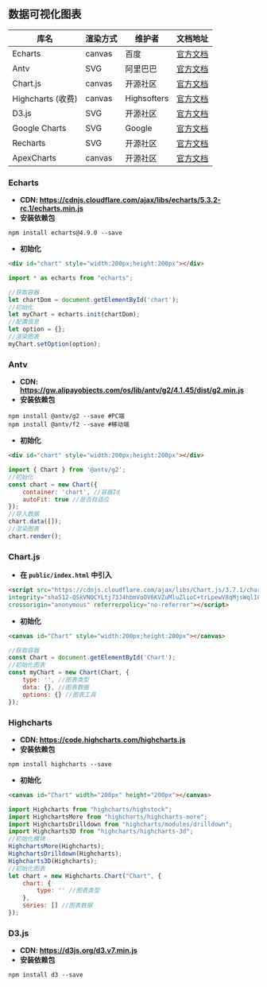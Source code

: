 ## 数据可视化图表

| 库名              | 渲染方式 | 维护者      | 文档地址                                             |
| ----------------- | -------- | ----------- | ---------------------------------------------------- |
| Echarts           | canvas   | 百度        | [官方文档](https://echarts.apache.org/zh/index.html) |
| Antv              | SVG      | 阿里巴巴    | [官方文档](https://antv.vision/zh)                   |
| Chart.js          | canvas   | 开源社区    | [官方文档](https://www.chartjs.org/)                 |
| Highcharts (收费) | canvas   | Highsofters | [官方文档](https://www.highcharts.com/)              |
| D3.js             | SVG      | 开源社区    | [官方文档](https://d3js.org/)                        |
| Google Charts     | SVG      | Google      | [官方文档](https://developers.google.com/chart)      |
| Recharts          | SVG      | 开源社区    | [官方文档](https://recharts.org/zh-CN/)              |
| ApexCharts        | canvas   | 开源社区    | [官方文档](https://apexcharts.com/)                  |

### Echarts

- **CDN: https://cdnjs.cloudflare.com/ajax/libs/echarts/5.3.2-rc.1/echarts.min.js**
- **安装依赖包**

```shell
npm install echarts@4.9.0 --save
```

- **初始化**

```html
<div id="chart" style="width:200px;height:200px"></div>
```

```js
import * as echarts from "echarts";

//获取容器
let chartDom = document.getElementById('chart');
//初始化
let myChart = echarts.init(chartDom);
//配置信息
let option = {};
//渲染图表
myChart.setOption(option);
```

### Antv

- **CDN: https://gw.alipayobjects.com/os/lib/antv/g2/4.1.45/dist/g2.min.js**
- **安装依赖包**

```shell
npm install @antv/g2 --save #PC端
npm install @antv/f2 --save #移动端
```

- **初始化**

```html
<div id="chart" style="width:200px;height:200px"></div>
```

```js
import { Chart } from '@antv/g2';
//初始化
const chart = new Chart({
    container: 'chart', //容器Id
    autoFit: true //是否自适应
});
//导入数据
chart.data([]);
//渲染图表
chart.render();
```

### Chart.js

- **在 `public/index.html` 中引入**

```html
<script src="https://cdnjs.cloudflare.com/ajax/libs/Chart.js/3.7.1/chart.min.js"
integrity="sha512-QSkVNOCYLtj73J4hbmVoOV6KVZuMluZlioC+trLpewV8qMjsWqlIQvkn1KGX2StWvPMdWGBqim1xlC8krl1EKQ=="
crossorigin="anonymous" referrerpolicy="no-referrer"></script>
```

- **初始化**

```html
<canvas id="Chart" style="width:200px;height:200px"></canvas>
```

```js
//获取容器
const Chart = document.getElementById('Chart');
//初始化图表
const myChart = new Chart(Chart, {
    type: '', //图表类型
    data: {}, //图表数据
    options: {} //图表工具
});
```

### Highcharts

- **CDN: https://code.highcharts.com/highcharts.js**
- **安装依赖包**

```shell
npm install highcharts --save
```

- **初始化**

```html
<canvas id="Chart" width="200px" height="200px"></canvas>
```

```js
import Highcharts from "highcharts/highstock";
import HighchartsMore from "highcharts/highcharts-more";
import HighchartsDrilldown from "highcharts/modules/drilldown";
import Highcharts3D from "highcharts/highcharts-3d";
//初始化模块
HighchartsMore(Highcharts);
HighchartsDrilldown(Highcharts);
Highcharts3D(Highcharts);
//初始化图表
let chart = new Highcharts.Chart("Chart", {
    chart: {
    	type: '' //图表类型
    },
    series: [] //图表数据
});
```

### D3.js

- **CDN: https://d3js.org/d3.v7.min.js**
- **安装依赖包**

```shell
npm install d3 --save
```